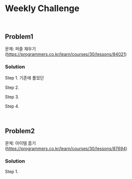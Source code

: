 # Weekly Challenge <br/><br/>

## Problem1

문제: 퍼즐 채우기 (https://programmers.co.kr/learn/courses/30/lessons/84021)

### Solution

Step 1. 기존에 풀었던 

Step 2.

Step 3.

Step 4.

<br/>

## Problem2

문제: 아이템 줍기 (https://programmers.co.kr/learn/courses/30/lessons/87694)

### Solution

Step 1. 
<br/>









